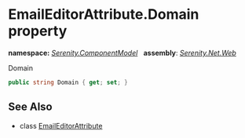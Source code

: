 # EmailEditorAttribute.Domain property
**namespace:** *[Serenity.ComponentModel](../../README.md#serenity.componentmodel-namespace)*   **assembly**: *[Serenity.Net.Web](../../README.md)*

Domain

```csharp
public string Domain { get; set; }
```

## See Also

* class [EmailEditorAttribute](../EmailEditorAttribute.md)